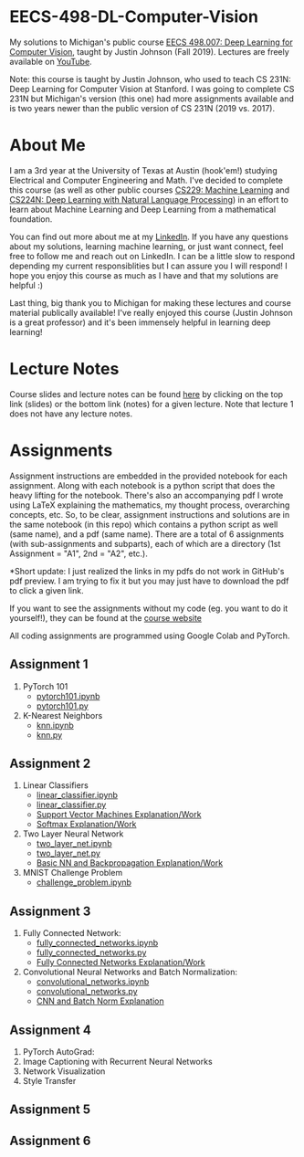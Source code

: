 # EECS-498-DL-Computer-Vision
My solutions to Michigan's public course [EECS 498.007: Deep Learning for Computer Vision](https://web.eecs.umich.edu/~justincj/teaching/eecs498/FA2019/schedule.html), taught by Justin Johnson (Fall 2019). Lectures are freely available on [YouTube](https://www.youtube.com/playlist?list=PL5-TkQAfAZFbzxjBHtzdVCWE0Zbhomg7r).

Note: this course is taught by Justin Johnson, who used to teach CS 231N: Deep Learning for Computer Vision at Stanford. I was going to complete CS 231N but Michigan's version (this one) had more assignments available and is two years newer than the public version of CS 231N (2019 vs. 2017). 

# About Me
I am a 3rd year at the University of Texas at Austin (hook'em!) studying Electrical and Computer Engineering and Math. I've decided to complete this course (as well as other public courses [CS229: Machine Learning](https://github.com/bensmidt/CS229-ML-Autumn-2018) and [CS224N: Deep Learning with Natural Language Processing](https://github.com/bensmidt/CS224N-Deep-Learning-NLP)) in an effort to learn about Machine Learning and Deep Learning from a mathematical foundation. 

You can find out more about me at my [LinkedIn](https://www.linkedin.com/in/benjamin-smidt/). If you have any questions about my solutions, learning machine learning, or just want connect, feel free to follow me and reach out on LinkedIn. I can be a little slow to respond depending my current responsiblities but I can assure you I will respond! I hope you enjoy this course as much as I have and that my solutions are helpful :)

Last thing, big thank you to Michigan for making these lectures and course material publically available! I've really enjoyed this course (Justin Johnson is a great professor) and it's been immensely helpful in learning deep learning!

# Lecture Notes

Course slides and lecture notes can be found [here](https://web.eecs.umich.edu/~justincj/teaching/eecs498/WI2022/schedule.html) by clicking on the top link (slides) or the bottom link (notes) for a given lecture. Note that lecture 1 does not have any lecture notes. 

# Assignments
Assignment instructions are embedded in the provided notebook for each assignment. Along with each notebook is a python script that does the heavy lifting for the notebook. There's also an accompanying pdf I wrote using LaTeX explaining the mathematics, my thought process, overarching concepts, etc. So, to be clear, assignment instructions and solutions are in the same notebook (in this repo) which contains a python script as well (same name), and a pdf (same name). There are a total of 6 assignments (with sub-assignments and subparts), each of which are a directory (1st Assignment = "A1", 2nd = "A2", etc.). 

*Short update: I just realized the links in my pdfs do not work in GitHub's pdf preview. I am trying to fix it but you may just have to download the pdf 
to click a given link. 

If you want to see the assignments without my code (eg. you want to do it yourself!), they can be found at the [course website](https://web.eecs.umich.edu/~justincj/teaching/eecs498/WI2022/)

All coding assignments are programmed using Google Colab and PyTorch. 

## Assignment 1
  1. PyTorch 101
      - [pytorch101.ipynb](https://github.com/bensmidt/EECS-498-DL-Computer-Vision/blob/main/A1/pytorch101.ipynb)
      - [pytorch101.py](https://github.com/bensmidt/EECS-498-DL-Computer-Vision/blob/main/A1/pytorch101.py)
  2. K-Nearest Neighbors 
      - [knn.ipynb](https://github.com/bensmidt/EECS-498-DL-Computer-Vision/blob/main/A1/knn.ipynb)
      - [knn.py](https://github.com/bensmidt/EECS-498-DL-Computer-Vision/blob/main/A1/knn.py)

## Assignment 2
   1. Linear Classifiers
      - [linear_classifier.ipynb](https://github.com/bensmidt/EECS-498-DL-Computer-Vision/blob/main/A2/linear_classifier.ipynb)
      - [linear_classifier.py](https://github.com/bensmidt/EECS-498-DL-Computer-Vision/blob/main/A2/linear_classifier.py)
      - [Support Vector Machines Explanation/Work](https://github.com/bensmidt/EECS-498-DL-Computer-Vision/blob/main/A2/A2-SVM.pdf)
      - [Softmax Explanation/Work](https://github.com/bensmidt/EECS-498-DL-Computer-Vision/blob/main/A2/A2-Softmax.pdf)
   2. Two Layer Neural Network
      - [two_layer_net.ipynb](https://github.com/bensmidt/EECS-498-DL-Computer-Vision/blob/main/A2/two_layer_net.ipynb)
      - [two_layer_net.py](https://github.com/bensmidt/EECS-498-DL-Computer-Vision/blob/main/A2/two_layer_net.py)
      - [Basic NN and Backpropagation Explanation/Work](https://github.com/bensmidt/EECS-498-DL-Computer-Vision/blob/main/A2/A2-Two-Layer-NN.pdf)
   3. MNIST Challenge Problem 
      - [challenge_problem.ipynb](https://github.com/bensmidt/EECS-498-DL-Computer-Vision/blob/main/A2/challenge_problem.ipynb)
  
## Assignment 3
  1. Fully Connected Network: 
      - [fully_connected_networks.ipynb](https://github.com/bensmidt/EECS-498-DL-Computer-Vision/blob/main/A3/fully_connected_networks.ipynb)
      - [fully_connected_networks.py](https://github.com/bensmidt/EECS-498-DL-Computer-Vision/blob/main/A3/fully_connected_networks.py)
      - [Fully Connected Networks Explanation/Work](https://github.com/bensmidt/EECS-498-DL-Computer-Vision/blob/main/A3/A3-Fully-Connected.pdf)
  2. Convolutional Neural Networks and Batch Normalization: 
      - [convolutional_networks.ipynb](https://github.com/bensmidt/EECS-498-DL-Computer-Vision/blob/main/A3/convolutional_networks.ipynb)
      - [convolutional_networks.py](https://github.com/bensmidt/EECS-498-DL-Computer-Vision/blob/main/A3/convolutional_networks.py)
      - [CNN and Batch Norm Explanation](https://github.com/bensmidt/EECS-498-DL-Computer-Vision/blob/main/A3/Conv-NN-Batch-Norm.pdf)

## Assignment 4
  1. PyTorch AutoGrad: 
  2. Image Captioning with Recurrent Neural Networks
  3. Network Visualization
  4. Style Transfer

## Assignment 5

## Assignment 6
